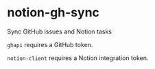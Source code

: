 # notion-gh-sync
Sync GitHub issues and Notion tasks

`ghapi` requires a GitHub token.

`notion-client` requires a Notion integration token.